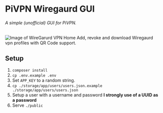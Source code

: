 # PiVPN Wiregaurd GUI 
###### A simple (unofficial) GUI for PiVPN.  
![Image of WireGarurd VPN Home](https://user-images.githubusercontent.com/17494632/100800240-37841b80-341e-11eb-9cdb-b5456f4ede2b.png)
Add, revoke and download Wiregaurd vpn profiles with QR Code support.
## Setup
 1. `composer install`
 2. `cp .env.example .env`
 3. Set `APP_KEY` to a random string.
 4. `cp ./storage/app/users/users.json.example ./storage/app/users/users.json`
 5. Setup a user with a username and password **I strongly use of a UUID as a password**
 6. Serve `./public`
